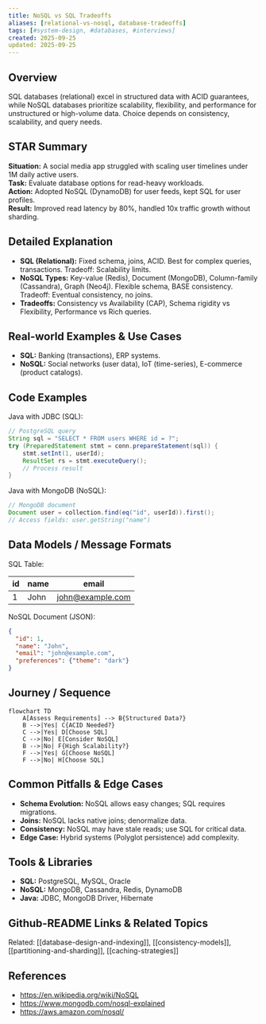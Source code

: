 ```yaml
---
title: NoSQL vs SQL Tradeoffs
aliases: [relational-vs-nosql, database-tradeoffs]
tags: [#system-design, #databases, #interviews]
created: 2025-09-25
updated: 2025-09-25
---
```


## Overview
SQL databases (relational) excel in structured data with ACID guarantees, while NoSQL databases prioritize scalability, flexibility, and performance for unstructured or high-volume data. Choice depends on consistency, scalability, and query needs.

## STAR Summary
**Situation:** A social media app struggled with scaling user timelines under 1M daily active users.  
**Task:** Evaluate database options for read-heavy workloads.  
**Action:** Adopted NoSQL (DynamoDB) for user feeds, kept SQL for user profiles.  
**Result:** Improved read latency by 80%, handled 10x traffic growth without sharding.

## Detailed Explanation
- **SQL (Relational):** Fixed schema, joins, ACID. Best for complex queries, transactions. Tradeoff: Scalability limits.
- **NoSQL Types:** Key-value (Redis), Document (MongoDB), Column-family (Cassandra), Graph (Neo4j). Flexible schema, BASE consistency. Tradeoff: Eventual consistency, no joins.
- **Tradeoffs:** Consistency vs Availability (CAP), Schema rigidity vs Flexibility, Performance vs Rich queries.

## Real-world Examples & Use Cases
- **SQL:** Banking (transactions), ERP systems.
- **NoSQL:** Social networks (user data), IoT (time-series), E-commerce (product catalogs).

## Code Examples
Java with JDBC (SQL):

```java
// PostgreSQL query
String sql = "SELECT * FROM users WHERE id = ?";
try (PreparedStatement stmt = conn.prepareStatement(sql)) {
    stmt.setInt(1, userId);
    ResultSet rs = stmt.executeQuery();
    // Process result
}
```

Java with MongoDB (NoSQL):

```java
// MongoDB document
Document user = collection.find(eq("id", userId)).first();
// Access fields: user.getString("name")
```

## Data Models / Message Formats
SQL Table:

| id | name | email |
|----|------|-------|
| 1  | John | john@example.com |

NoSQL Document (JSON):

```json
{
  "id": 1,
  "name": "John",
  "email": "john@example.com",
  "preferences": {"theme": "dark"}
}
```

## Journey / Sequence
```mermaid
flowchart TD
    A[Assess Requirements] --> B{Structured Data?}
    B -->|Yes| C{ACID Needed?}
    C -->|Yes| D[Choose SQL]
    C -->|No| E[Consider NoSQL]
    B -->|No| F{High Scalability?}
    F -->|Yes| G[Choose NoSQL]
    F -->|No| H[Choose SQL]
```

## Common Pitfalls & Edge Cases
- **Schema Evolution:** NoSQL allows easy changes; SQL requires migrations.
- **Joins:** NoSQL lacks native joins; denormalize data.
- **Consistency:** NoSQL may have stale reads; use SQL for critical data.
- **Edge Case:** Hybrid systems (Polyglot persistence) add complexity.

## Tools & Libraries
- **SQL:** PostgreSQL, MySQL, Oracle
- **NoSQL:** MongoDB, Cassandra, Redis, DynamoDB
- **Java:** JDBC, MongoDB Driver, Hibernate

## Github-README Links & Related Topics
Related: [[database-design-and-indexing]], [[consistency-models]], [[partitioning-and-sharding]], [[caching-strategies]]

## References
- https://en.wikipedia.org/wiki/NoSQL
- https://www.mongodb.com/nosql-explained
- https://aws.amazon.com/nosql/